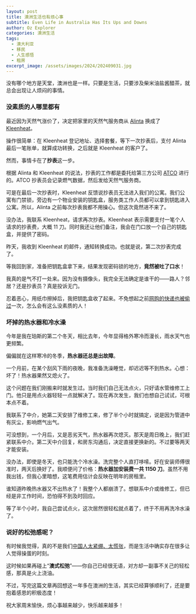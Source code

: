 ```yaml
---
layout: post
title: 澳洲生活也有烦心事
subtitle: Even Life in Australia Has Its Ups and Downs
author: Oz Explorer
categories: 澳洲生活
tags:
  - 澳大利亚
  - 移民
  - 人生感悟
  - 租房
excerpt_image: /assets/images/2024/202409031.jpg
---
```

没有哪个地方是天堂，澳洲也是一样。只要是生活，只要涉及柴米油盐酱醋茶，就总会出现让人烦闷的事情。

### 没素质的人哪里都有

最近因为天然气涨价了，决定把家里的天然气服务商从 [Alinta](https://www.alintaenergy.com.au) 换成了 [Kleenheat](https://www.kleenheat.com.au)。

操作很简单：在 Kleenheat 登记地址、选择套餐，等下一次抄表后，支付 Alinta 最后一笔账单，就算成功转换，之后就是 Kleenheat 的客户了。

然而，事情卡在了**抄表**这一步。

根据 Alinta 和 Kleenheat 的说法，抄表的工作都是委托给第三方公司 [ATCO](https://www.atco.com/en-au.html) 进行的。ATCO 抄表员会记录燃气数据，然后发给天然气服务商。

可是在最后一次抄表时，Kleenheat 反馈说抄表员无法进入我们的公寓。我们公寓有门禁锁，旁边有一个物业安装的钥匙盒，服务类工作人员都可以拿到钥匙进入公寓。所以，Alinta 之前每次抄表我都不用操心。但这次竟然进不来了。

没办法，我联系 Kleenheat，请求再次抄表。Kleenheat 表示需要支付一笔个人请求的抄表费，大概 11 刀。同时我还让他们备注，我会在门口放一个自己的钥匙盒，并提供了密码。

昨天，我收到 Kleenheat 的邮件，通知转换成功。也就是说，第二次抄表完成了。

等我回到家，准备把钥匙盒拿下来，结果发现密码锁的地方，**竟然被吐了口水**！

我真的是气不打一处来。因为没有摄像头，我完全无法确定是谁干的——路人？邻居？还是抄表员？真是投诉无门。

忍着恶心，用纸巾擦掉后，我把钥匙盒收了起来。不免想起之前[网购的快递也被偷过](https://www.ozexplorers.com/澳洲生活/2024/05/16/get-refund-from-amazon.html)一次，怎么会有这么没素质的人！

### 坏掉的热水器和冷水澡

今年是我在珀斯的第二个冬天，相比去年，今年显得格外寒冷而漫长，雨水天气也更频繁。

偏偏就在这样寒冷的冬季，**热水器还总是出故障**。

一个月前，在某个刮风下雨的夜晚，我准备洗澡睡觉，却迟迟等不到热水。心想：坏了！热水器果然又熄火了。

这个问题在我们刚搬来时就发生过。当时我们自己无法点火，只好请水管维修工上门。他只是用点火器轻轻一点就解决了。现在再次发生，我们也想自己试试，可根本点不着。

我联系了中介，她第二天安排了维修工来，修了半个小时就搞定，说是因为管道中有灰尘，影响燃气出气。

可没想到，一个月后，又是恶劣天气，热水器再次熄灭。那天是周日晚上，我们赶紧联系中介。第二天中介回复，和房东沟通后，决定直接更换新的。不过要等两天才能安装。

没办法，即使是冬天，也只能洗个冷水澡。洗完整个人直打哆嗦。好在安装师傅很准时，两天后换好了。我顺便问了价格：**热水器加安装费一共 1150 刀**。虽然不用我出钱，但我心里暗想，这笔费用估计会反映在明年的房租里。

谁知道昨晚热水器又不出热水了！我整个人都崩溃了。想联系中介或维修工，但已经是非工作时间，恐怕得不到及时回应。

等了半个小时，我自己尝试点火，这次居然很轻松就点着了，终于不用再洗冷水澡了。

### 说好的松弛感呢？

有时候我觉得，真的不是我们[中国人太紧绷、太慌张](https://www.ozexplorers.com/澳洲生活/2024/09/03/why-chinese-people-walk-so-quickly.html)，而是生活中确实存在很多让人觉得操蛋的时刻。

这时候如果再碰上“**澳式松弛**”——你自己已经很无语，对方却一副事不关己的轻松感，那真是火上浇油。

不过，写完这篇文章再回想这一年多在澳洲的生活，其实已经算够顺利了，还是要抱着感恩的积极态度！

祝大家周末愉快，烦心事越来越少，快乐越来越多！
